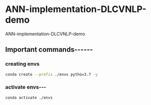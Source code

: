 # ANN-implementation-DLCVNLP-demo
ANN-implementation-DLCVNLP-demo

## Important commands------


### creating envs

```bash
conda create --prefix ./envs pytho=3.7 -y
```

### activate envs---

```bash
conda activate ./envs
```